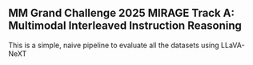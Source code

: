 ## MM Grand Challenge 2025 MIRAGE Track A: Multimodal Interleaved Instruction Reasoning ##

This is a simple, naive pipeline to evaluate all the datasets using LLaVA-NeXT
